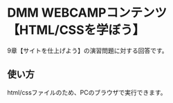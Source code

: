 # DMM WEBCAMPコンテンツ 【HTML/CSSを学ぼう】
9章【サイトを仕上げよう】の演習問題に対する回答です。

## 使い方
html/cssファイルのため、PCのブラウザで実行できます。